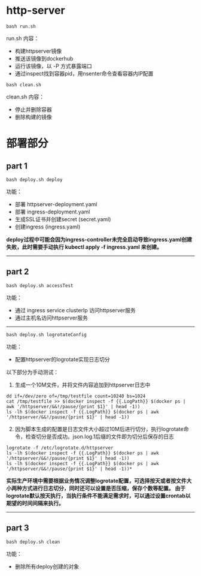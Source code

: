 # http-server
```
bash run.sh
```

run.sh 内容：
* 构建httpserver镜像
* 推送该镜像到dockerhub
* 运行该镜像，以 -P 方式暴露端口
* 通过inspect找到容器pid，用nsenter命令查看容器内IP配置

```
bash clean.sh
```

clean.sh 内容：
* 停止并删除容器
* 删除构建的镜像


# 部署部分
## part 1
```
bash deploy.sh deploy
```
功能：
* 部署 httpserver-deployment.yaml
* 部署 ingress-deployment.yaml
* 生成SSL证书并创建secret (secret.yaml)
* 创建ingress (ingress.yaml)

**deploy过程中可能会因为ingress-controller未完全启动导致ingress.yaml创建失败，此时需要手动执行 kubectl apply -f ingress.yaml 来创建。**
***
## part 2
```
bash deploy.sh accessTest
```
功能：
* 通过 ingress service clusterIp 访问httpserver服务
* 通过主机名访问httpserver服务
***
```
bash deploy.sh logrotateConfig
```
功能：
* 配置httpserver的logrotate实现日志切分

以下部分为手动测试：

1. 生成一个10M文件，并将文件内容追加到httpserver日志中
  
```
dd if=/dev/zero of=/tmp/testfile count=10240 bs=1024 
cat /tmp/testfile >> $(docker inspect -f {{.LogPath}} $(docker ps | awk '/httpserver/&&!/pause/{print $1}' | head -1))  
ls -lh $(docker inspect -f {{.LogPath}} $(docker ps | awk '/httpserver/&&!/pause/{print $1}' | head -1))
```

2. 因为脚本生成的配置是日志文件大小超过10M后进行切分，执行logrotate命令，检查切分是否成功。json.log.1后缀的文件即为切分后保存的日志  
  
```
logrotate -f /etc/logrotate.d/httpserver
ls -lh $(docker inspect -f {{.LogPath}} $(docker ps | awk '/httpserver/&&!/pause/{print $1}' | head -1))
ls -lh $(docker inspect -f {{.LogPath}} $(docker ps | awk '/httpserver/&&!/pause/{print $1}' | head -1))* 
```
  
**实际生产环境中需要根据业务情况调整logrotate配置，可选择按天或者按文件大小两种方式进行日志切分，同时还可以设置是否压缩，保存个数等配置。
由于logrotate默认按天执行，当执行条件不能满足需求时，可以通过设置crontab以期望的时间间隔来执行。**
***
## part 3
```
bash deploy.sh clean
```
功能：
* 删除所有deploy创建的对象